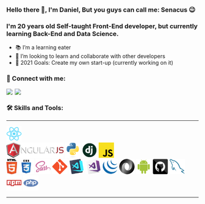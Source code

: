 ### Hello there 👋, I'm Daniel, But you guys can call me: Senacus 😉

<p align="center">
  <h3 color="blue"> I'm 20 years old Self-taught Front-End developer, but currently learning Back-End and Data Science.</h3>
</p>

- 📚 I’m a learning eater
- 🤝 I’m looking to learn and collaborate with other developers
- 🥅 2021 Goals: Create my own start-up (currently working on it)



### 🤙 Connect with me:


[<img align="left" width="22px" src="https://cdn.jsdelivr.net/npm/simple-icons@v3/icons/linkedin.svg" />][linkedin]

[<img align="left"  width="22px" src="https://cdn.jsdelivr.net/npm/simple-icons@v3/icons/instagram.svg" />][instagram]

<br />

### 🛠️ Skills  and Tools:


<hr>

<p align="center">
   
  <code><img title="React" height="40" src="https://github.com/DanielSenacus/DanielSenacus/blob/master/images/react-original.svg"></code>  
  <code><img title="AngularJS" height="40" src="https://github.com/DanielSenacus/DanielSenacus/blob/master/images/angularjs.png"></code> 
  <code><img title="Python" height="40" src="https://github.com/DanielSenacus/DanielSenacus/blob/master/images/python-original.svg"></code>
  <code><img title="Django" height="40" src="https://github.com/DanielSenacus/DanielSenacus/blob/master/images/django.png"></code>
  <code><img title="Javascript" height="40" src="https://github.com/DanielSenacus/DanielSenacus/blob/master/images/javascript.svg"></code>  
  <code><img title="HTML5" height="40" src="https://github.com/DanielSenacus/DanielSenacus/blob/master/images/html5.svg"></code>
  <code><img title="CSS" height="40" src="https://github.com/DanielSenacus/DanielSenacus/blob/master/images/css.svg"></code>
  <code><img title="SASS" height="40" src="https://github.com/DanielSenacus/DanielSenacus/blob/master/images/sass.svg"></code>
  <code><img title="Git" height="40" src="https://github.com/DanielSenacus/DanielSenacus/blob/master/images/git-original.svg"></code> 
  <code><img title="Visual Studio Code" height="40" src="https://github.com/DanielSenacus/DanielSenacus/blob/master/images/vscode.png"></code>
  <code><img title="Microsoft Visual Studio" height="40" src="https://github.com/DanielSenacus/DanielSenacus/blob/master/images/visualstudio.png"></code>
  <code><img title="JQuery" height="40" src="https://github.com/DanielSenacus/DanielSenacus/blob/master/images/jquery-original.svg"></code>
  <code><img title="JSON" height="40" src="https://github.com/DanielSenacus/DanielSenacus/blob/master/images/json.svg"></code>
  <code><img title="Android" height="40" src="https://github.com/DanielSenacus/DanielSenacus/blob/master/images/android.svg"></code>
  <code><img title="GitHub" height="40" src="https://github.com/DanielSenacus/DanielSenacus/blob/master/images/github.svg"></code>
  <code><img title="MySQL" height="40" src="https://github.com/DanielSenacus/DanielSenacus/blob/master/images/mysql.svg"></code>
  <code><img title="npm" height="40" src="https://github.com/DanielSenacus/DanielSenacus/blob/master/images/npm.svg"></code>
  <code><img title="PHP" height="40" src="https://github.com/DanielSenacus/DanielSenacus/blob/master/images/php.svg"></code>
 
</p>


<hr>


[instagram]: https://www.instagram.com/danielsenacus/
[linkedin]: https://www.linkedin.com/in/daniel-senacus-33722320a/

